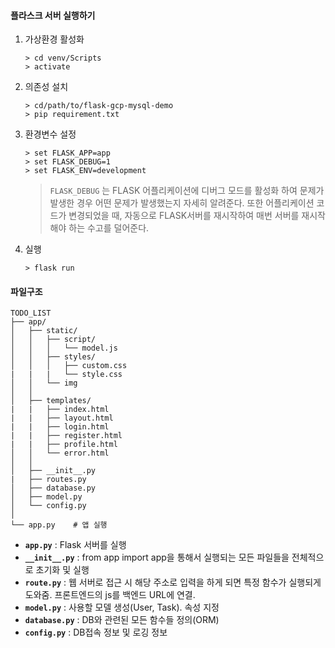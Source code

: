 #### 플라스크 서버 실행하기

1. 가상환경 활성화

   ```shell
   > cd venv/Scripts
   > activate
   ```

2. 의존성 설치

   ```shell
   > cd/path/to/flask-gcp-mysql-demo
   > pip requirement.txt
   ```

3. 환경변수 설정

   ```shell
   > set FLASK_APP=app 
   > set FLASK_DEBUG=1
   > set FLASK_ENV=development
   ```

   > `FLASK_DEBUG` 는 FLASK 어플리케이션에 디버그 모드를 활성화 하여 문제가 발생한 경우 어떤 문제가 발생했는지 자세히 알려준다. 또한 어플리케이션 코드가 변경되었을 때, 자동으로 FLASK서버를 재시작하여 매번 서버를 재시작 해야 하는 수고를 덜어준다.

   

4. 실행

   ```shell
   > flask run
   ```







#### 파일구조

```
TODO_LIST
├── app/
│   ├── static/
│   │   ├── script/
│   │   │   └── model.js
│   │   ├── styles/
│   │   │   ├── custom.css
|   |   |   └── style.css
│   │   └── img
│   │
│   ├── templates/
|   |   ├── index.html
|   |   ├── layout.html
|   |   ├── login.html
|   |   ├── register.html
|   |   ├── profile.html
│   │   └── error.html
│   │
│   ├── __init__.py 
|   ├── routes.py
│   ├── database.py
│   ├── model.py
│   └── config.py
│
└── app.py    # 앱 실행
```



- **`app.py`** :	Flask 서버를 실행
- **`__init__.py`** :	from app import app을 통해서 실행되는 모든 파일들을 전체적으로 초기화 및 실행
- **`route.py`** :	웹 서버로 접근 시 해당 주소로 입력을 하게 되면 특정 함수가 실행되게 도와줌. 프론트엔드의 js를 백엔드 URL에 연결. 
- **`model.py`** :	사용할 모델 생성(User, Task). 속성 지정
- **`database.py`** :	DB와 관련된 모든 함수들 정의(ORM)
- **`config.py`** :	DB접속 정보 및 로깅 정보

